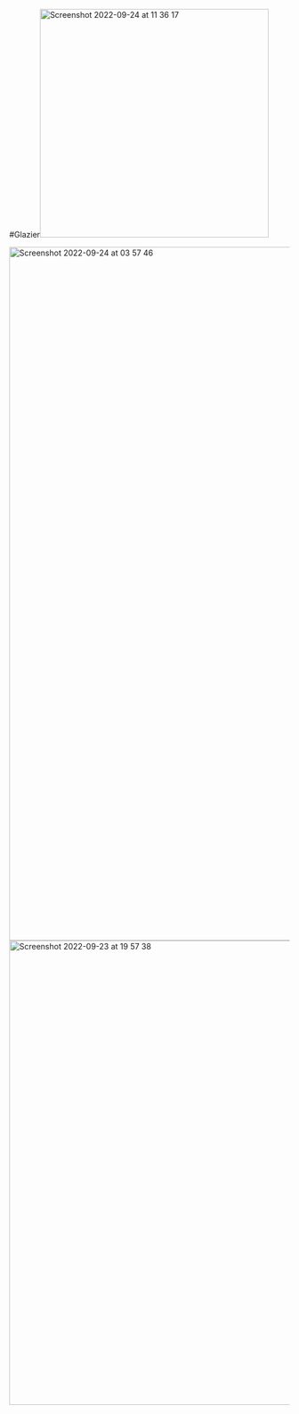 #Glazier<img width="411" alt="Screenshot 2022-09-24 at 11 36 17" src="https://user-images.githubusercontent.com/32126532/192089076-0c4b04c0-667b-44a7-aa91-d6cb7434a493.png">


<img width="1247" alt="Screenshot 2022-09-24 at 03 57 46" src="https://user-images.githubusercontent.com/32126532/192073455-7fc1e7f9-dbf3-4ac4-839f-9599ac43675e.png">
<img width="835" alt="Screenshot 2022-09-23 at 19 57 38" src="https://user-images.githubusercontent.com/32126532/192013349-16a6badd-03d1-46e2-ad8e-067d215d195c.png">
